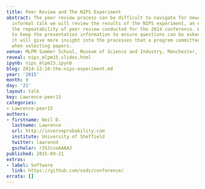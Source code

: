 ```yaml
---
title: Peer Review and The NIPS Experiment
abstract: The peer review process can be difficult to navigate for newcomers. In this
  informal talk we will review the results of the NIPS experiment, an experiment on
  the repeatability of peer review conducted for the 2014 conference. We will try
  to keep the presentation information to ensure questions can be asked. With luck
  it will give more insight into the processes that a program committee goes through
  when selecting papers.
venue: MLPM Summer School, Museum of Science and Industry, Manchester, UK
reveal: nips_mlpm15.slides.html
ipynb: nips_mlpm15.ipynb
blog: 2014-12-16-the-nips-experiment.md
year: '2015'
month: 9
day: '21'
layout: talk
key: Lawrence-peer15
categories:
- Lawrence-peer15
authors:
- firstname: Neil D.
  lastname: Lawrence
  url: http://inverseprobability.com
  institute: University of Sheffield
  twitter: lawrennd
  gscholar: r3SJcvoAAAAJ
published: 2015-09-21
extras:
- label: Software
  link: https://github.com/sods/conference/
errata: []
---
```

